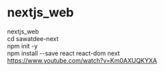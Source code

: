 # nextjs_web
nextjs_web <br>
cd sawatdee-next <br>
npm init -y <br>
npm install --save react react-dom next <br>
https://www.youtube.com/watch?v=Km0AXUQKYXA 
